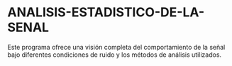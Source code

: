 # ANALISIS-ESTADISTICO-DE-LA-SENAL
Este programa ofrece una visión completa del comportamiento de la señal bajo diferentes condiciones de ruido y los métodos de análisis utilizados.
